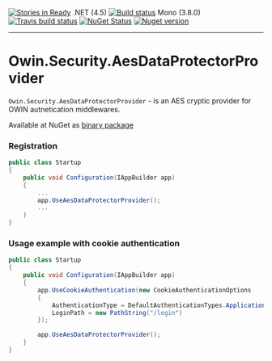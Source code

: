 [![Stories in Ready](https://badge.waffle.io/i4004/Owin.Security.AesDataProtectorProvider.png?label=ready&title=Ready)](https://waffle.io/i4004/Owin.Security.AesDataProtectorProvider)
.NET (4.5) [![Build status](https://ci.appveyor.com/api/projects/status/0vjtl572q4f8nh3r/branch/master)](https://ci.appveyor.com/project/i4004/owin-security-aesdataprotectorprovider/branch/master) Mono (3.8.0) [![Travis build status](https://travis-ci.org/i4004/Owin.Security.AesDataProtectorProvider.png?branch=master)](https://travis-ci.org/i4004/Owin.Security.AesDataProtectorProvider)
[![NuGet Status](http://nugetstatus.com/Owin.Security.AesDataProtectorProvider.png)](http://nugetstatus.com/packages/Owin.Security.AesDataProtectorProvider)
[![Nuget version](http://img.shields.io/badge/nuget-v1-blue.png)](https://www.nuget.org/packages/Owin.Security.AesDataProtectorProvider/)

---

Owin.Security.AesDataProtectorProvider
============

`Owin.Security.AesDataProtectorProvider` - is an AES cryptic provider for OWIN autnetication middlewares.

Available at NuGet as [binary package](https://www.nuget.org/packages/Owin.Security.AesDataProtectorProvider/)

### Registration

```csharp
public class Startup
{
	public void Configuration(IAppBuilder app)
	{
		...
		app.UseAesDataProtectorProvider();
		...
	}
}
```

### Usage example with cookie authentication


```csharp
public class Startup
{
	public void Configuration(IAppBuilder app)
	{
		app.UseCookieAuthentication(new CookieAuthenticationOptions
		{
			AuthenticationType = DefaultAuthenticationTypes.ApplicationCookie,
			LoginPath = new PathString("/login")
		});

		app.UseAesDataProtectorProvider();
	}
}
```
